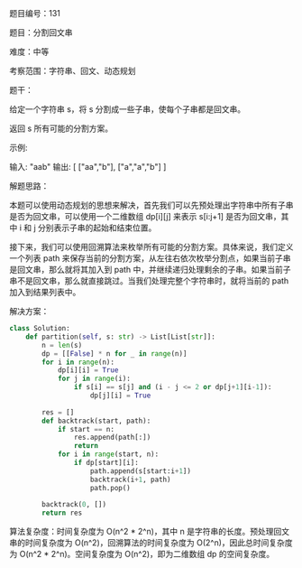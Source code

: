 题目编号：131

题目：分割回文串

难度：中等

考察范围：字符串、回文、动态规划

题干：

给定一个字符串 s，将 s 分割成一些子串，使每个子串都是回文串。

返回 s 所有可能的分割方案。

示例:

输入: "aab"
输出:
[
  ["aa","b"],
  ["a","a","b"]
]

解题思路：

本题可以使用动态规划的思想来解决，首先我们可以先预处理出字符串中所有子串是否为回文串，可以使用一个二维数组 dp[i][j] 来表示 s[i:j+1] 是否为回文串，其中 i 和 j 分别表示子串的起始和结束位置。

接下来，我们可以使用回溯算法来枚举所有可能的分割方案。具体来说，我们定义一个列表 path 来保存当前的分割方案，从左往右依次枚举分割点，如果当前子串是回文串，那么就将其加入到 path 中，并继续递归处理剩余的子串。如果当前子串不是回文串，那么就直接跳过。当我们处理完整个字符串时，就将当前的 path 加入到结果列表中。

解决方案：

```python
class Solution:
    def partition(self, s: str) -> List[List[str]]:
        n = len(s)
        dp = [[False] * n for _ in range(n)]
        for i in range(n):
            dp[i][i] = True
            for j in range(i):
                if s[i] == s[j] and (i - j <= 2 or dp[j+1][i-1]):
                    dp[j][i] = True
        
        res = []
        def backtrack(start, path):
            if start == n:
                res.append(path[:])
                return
            for i in range(start, n):
                if dp[start][i]:
                    path.append(s[start:i+1])
                    backtrack(i+1, path)
                    path.pop()
        
        backtrack(0, [])
        return res
```

算法复杂度：时间复杂度为 O(n^2 * 2^n)，其中 n 是字符串的长度。预处理回文串的时间复杂度为 O(n^2)，回溯算法的时间复杂度为 O(2^n)，因此总时间复杂度为 O(n^2 * 2^n)。空间复杂度为 O(n^2)，即为二维数组 dp 的空间复杂度。